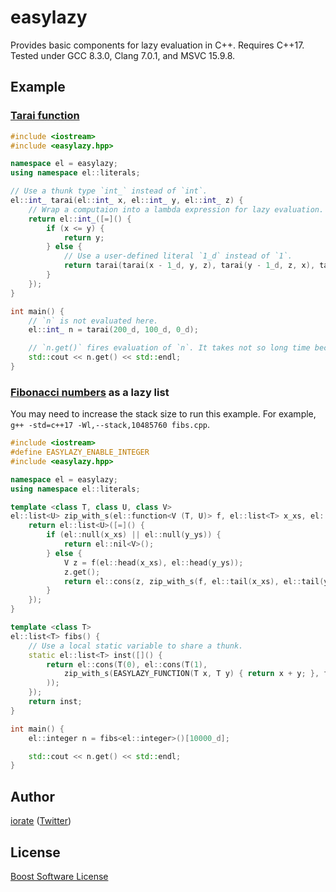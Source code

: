# easylazy
Provides basic components for lazy evaluation in C++. Requires C++17. Tested under GCC 8.3.0, Clang 7.0.1, and MSVC 15.9.8.

## Example
### [Tarai function](https://en.wikipedia.org/wiki/Tak_%28function%29)

```cpp
#include <iostream>
#include <easylazy.hpp>

namespace el = easylazy;
using namespace el::literals;

// Use a thunk type `int_` instead of `int`.
el::int_ tarai(el::int_ x, el::int_ y, el::int_ z) {
    // Wrap a computaion into a lambda expression for lazy evaluation.
    return el::int_([=]() {
        if (x <= y) {
            return y;
        } else {
       	    // Use a user-defined literal `1_d` instead of `1`.
            return tarai(tarai(x - 1_d, y, z), tarai(y - 1_d, z, x), tarai(z - 1_d, x, y));
        }
    });
}

int main() {
    // `n` is not evaluated here.
    el::int_ n = tarai(200_d, 100_d, 0_d);

    // `n.get()` fires evaluation of `n`. It takes not so long time because of lazy evaluation.
    std::cout << n.get() << std::endl;
}
```

### [Fibonacci numbers](https://en.wikipedia.org/wiki/Fibonacci_number) as a lazy list
You may need to increase the stack size to run this example. For example, `g++ -std=c++17 -Wl,--stack,10485760 fibs.cpp`.

```cpp
#include <iostream>
#define EASYLAZY_ENABLE_INTEGER
#include <easylazy.hpp>

namespace el = easylazy;
using namespace el::literals;

template <class T, class U, class V>
el::list<U> zip_with_s(el::function<V (T, U)> f, el::list<T> x_xs, el::list<U> y_ys) {
    return el::list<U>([=]() {
        if (el::null(x_xs) || el::null(y_ys)) {
            return el::nil<V>();
        } else {
            V z = f(el::head(x_xs), el::head(y_ys));
            z.get();
            return el::cons(z, zip_with_s(f, el::tail(x_xs), el::tail(y_ys)));
        }
    });
}

template <class T>
el::list<T> fibs() {
    // Use a local static variable to share a thunk.
    static el::list<T> inst([]() {
        return el::cons(T(0), el::cons(T(1),
            zip_with_s(EASYLAZY_FUNCTION(T x, T y) { return x + y; }, fibs<T>(), el::tail(fibs<T>()))
        ));
    });
    return inst;
}

int main() {
    el::integer n = fibs<el::integer>()[10000_d];

    std::cout << n.get() << std::endl;
}
```

## Author
[iorate](https://github.com/iorate) ([Twitter](https://twitter.com/iorate))

## License
[Boost Software License](LICENSE_1_0.txt)
